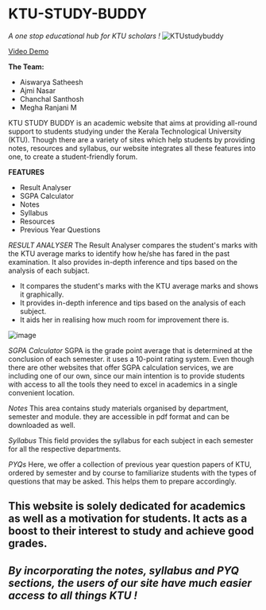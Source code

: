 # KTU-STUDY-BUDDY
*A one stop educational hub for KTU scholars !*
![KTUstudybuddy](https://user-images.githubusercontent.com/126707783/222959789-1ed73a8a-1b2a-4a2e-9e40-d1a9644e804c.jpeg)

[Video Demo](https://drive.google.com/file/d/12zs2EItAE8EZoGGazJY5hPQIxK-KoAmI/view?usp=drivesdk)

**The Team:** 
- Aiswarya Satheesh
- Ajmi Nasar
- Chanchal Santhosh
- Megha Ranjani M

KTU STUDY BUDDY is an academic website that aims at providing all-round support to students studying under the Kerala Technological University (KTU). Though there are a variety of sites which help students by providing notes, resources and syllabus, our website integrates all these features into one, to create a student-friendly forum.

**FEATURES**
- Result Analyser 
- SGPA Calculator
- Notes
- Syllabus
- Resources
- Previous Year Questions

*RESULT ANALYSER* 
The Result Analyser compares the student's marks with the KTU average marks to identify how he/she has fared in the past examination. It also provides in-depth inference and tips based on the analysis of each subjact.

+ It compares the student's marks with the KTU average marks and shows it graphically.
+ It provides in-depth inference and tips based on the analysis of each subject. 
+ It aids her in realising how much room for improvement there is.


![image](https://user-images.githubusercontent.com/126707783/222901087-c277bc2f-90d7-4a93-9024-674882aa867c.png)

*SGPA Calculator*
SGPA is the grade point average that is determined at the conclusion of each semester. it uses a 10-point rating system. Even though there are other websites that offer SGPA calculation services, we are including one of our own, since our main intention is to provide students with access to all the tools they need to 
excel in academics in a single convenient location.

*Notes*
This area contains study materials organised by department, semester and module. they are accessible in pdf format and can be downloaded as well.

*Syllabus*
This field provides the syllabus for each subject in each semester for all the respective departments.

*PYQs*
Here, we offer a collection of previous year question papers of KTU, ordered by semester and by course to familiarize students with the types of questions that may be asked. This helps them to prepare accordingly.

## This website is solely dedicated for academics as well as a motivation for students. It acts as a boost to their interest to study and achieve good grades.


## *By incorporating the **notes**, **syllabus** and **PYQ** sections, the users of our site have much easier access to all things KTU !*

